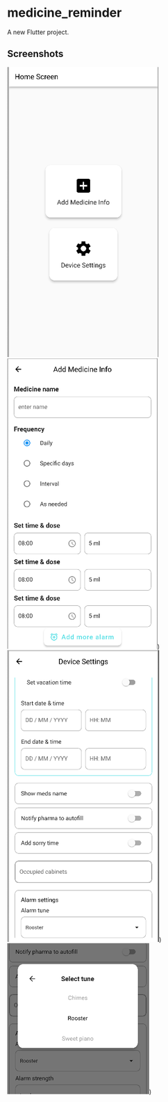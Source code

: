 # medicine_reminder

A new Flutter project.

## Screenshots
![one](https://github.com/abhishekbansal276/Adaptnxt-Assignment/blob/main/Screenshots/one.png)
![two](https://github.com/abhishekbansal276/Adaptnxt-Assignment/blob/main/Screenshots/two.png))
![three](https://github.com/abhishekbansal276/Adaptnxt-Assignment/blob/main/Screenshots/three.png))
![four](https://github.com/abhishekbansal276/Adaptnxt-Assignment/blob/main/Screenshots/four.png))
